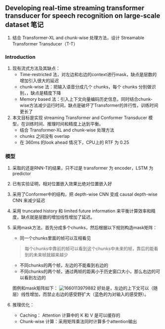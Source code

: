 <!--
 * @Description: 
 * @Autor: 郭印林
 * @Date: 2022-08-10 13:46:04
 * @LastEditors: 郭印林
 * @LastEditTime: 2022-08-10 14:54:58
-->
## Developing real-time streaming transformer transducer for speech recognition on large-scale dataset 笔记

1. 结合 Transformer-XL and chunk-wise 处理方法，设计 Streamable Transformer Transducer（T-T）


### Introduction
1. 现有流式方法及其缺点：
    + Time-restricted 法，对左边和右边的context进行mask，缺点是层数的增加引入很大的延迟
    + chunk-wise 法：把输入语音分成几个 chunks，每个 chunks 分别做识别，，缺点是精度下降
    + Memory based 法：引入上下文向量编码历史信息，同时结合chunk-wise方法减少运行时间，缺点是破坏了Transformer的并行性，训练时间更长了
2. 本文目标是实现  streaming Transformer and Conformer Transducer 模型，在训练时间、推理时间和精度上达到平衡。
    + 结合 Transformer-XL and chunk-wise 处理方法
    + chunks 之间没有 overlap
    + 在 360ms 的look ahead 情况下，CPU上的 RTF 为 0.25

### 模型 
1. 采取的还是RNN-T的结果，只不过是 transformer 为 encoder，LSTM 为 predictor
2. 已有实验证明，相对位置嵌入效果比绝对位置嵌入好
3. 采用了Conformer中的结构，把 depth-wise CNN 变成 causal depth-wise CNN 来减少延迟
4. 采用 truncated history 和 limited future information 来平衡计算效率和精度，缺点就是层数的增加线性增加了延迟。
5. 采用mask方法，首先分成多个chunks，然后根据以下规则构造mask矩阵：
    + 同一个chunks里面的帧可以互相看见
    > 每个chunks中靠前的帧可以看到这个chunks中未来的帧，靠后的能看到的未来帧就越来越少
    + 不同chunks的两个帧，左边的不能看到右边的
    + 不同chunks的两个帧，通过两帧的距离小于历史窗口大小，那么右边的可以看到左边的

    图例和mask矩阵如下：
    ![1660113979882](image/streaming-asr-TT/1660113979882.png)
    好处是，左边的上下文可以（随层）线性增加，而禁止右边的感受野扩大（蓝色的为对输入的感受野）。
6. 推理优化：
    + Caching： Attention 计算中的 K 和 V 是可以缓存的
    + Chunk-wise 计算：采用矩阵乘法同时计算多个attention输出
